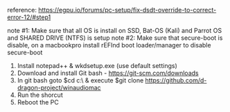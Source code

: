 reference: https://egpu.io/forums/pc-setup/fix-dsdt-override-to-correct-error-12/#step1

note #1: Make sure that all OS is install on SSD, Bat-OS (Kali) and Parrot OS and SHARED DRIVE (NTFS) is setup
note #2: Make sure that secure-boot is disable, on a macbookpro install rEFInd boot loader/manager to disable secure-boot

1. Install notepad++ & wkdsetup.exe (use default settings)
2. Download and install Git bash - https://git-scm.com/downloads
3. In git bash goto $cd c:\ & execute $git clone https://github.com/d-dragon-project/winaudiomac
4. Run the shorcut 
5.  Reboot the PC
